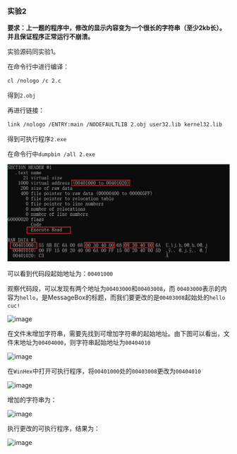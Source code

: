 ### 实验2

**要求：上一题的程序中，修改的显示内容变为一个很长的字符串（至少2kb长）。并且保证程序正常运行不崩溃。**

实验源码同实验1。

在命令行中进行编译：
```txt
cl /nologo /c 2.c
```

得到```2.obj```

再进行链接：
```txt
link /nologo /ENTRY:main /NODEFAULTLIB 2.obj user32.lib kernel32.lib
```

得到可执行程序```2.exe```

在命令行中```dumpbin /all 2.exe```

![image](1.jpg)

可以看到代码段起始地址为：```00401000```

观察代码段，可以发现有两个地址为```00403000```和```00403008```，而
```00403000```表示的内容为```hello```，是MessageBox的标题，而我们要更改的是```00403008```起始处的```hello cuc!```

![image](2.jpg)

在文件末增加字符串，需要先找到可增加字符串的起始地址。由下图可以看出，文件末地址为```00404000```，则字符串起始地址为```00404010```

![image](3.jpg)

在```WinHex```中打开可执行程序，将```00401000```处的```00403008```更改为```00404010```

![image](4.jpg)

增加的字符串为：

![image](5.jpg)

执行更改的可执行程序，结果为：

![image](6.jpg)
